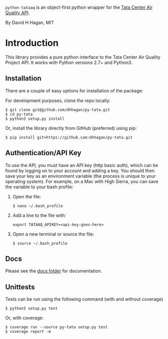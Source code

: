 

`python-tataaq` is an object-first python wrapper for the [Tata Center Air Quality API][1].

By David H Hagan, MIT

# Introduction

This library provides a pure python interface to the Tata Center Air Quality Project API.
It works with Python versions 2.7+ and Python3.

## Installation

There are a couple of easy options for installation of the package:

For development purposes, clone the repo locally:

    $ git clone git@github.com/dhhagan/py-tata.git
    $ cd py-tata
    $ python3 setup.py install

Or, install the library directly from GitHub (preferred) using pip:

    $ pip install git+https://github.com:dhhagan/py-tata.git


## Authentication/API Key

To use the API, you must have an API key (http basic auth), which can be found by logging on to your account and adding a key. You should then save your key as an
environment variable (the process is unique to your operating system). For example, on a
Mac with High Sierra, you can save the variable to your bash profile:

  1. Open the file:

      `$ nano ~/.bash_profile`

  2. Add a line to the file with:

        `export TATAAQ_APIKEY=<api-key-goes-here>`
  3. Open a new terminal or source the file:

        `$ source ~/.bash_profile`


## Docs

Please see the [docs folder][2] for documentation.

## Unittests

Tests can be run using the following command (with and without coverage)

    $ python3 setup.py test

Or, with coverage:

    $ coverage run --source py-tata setup.py test
    $ coverage report -m

[1]: https://tatacenter-airquality.mit.edu/docs
[2]: /docs
